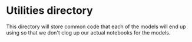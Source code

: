 # Utilities directory

This directory will store common code that each of the models will end up using so that we don't clog up our actual notebooks for the models. 